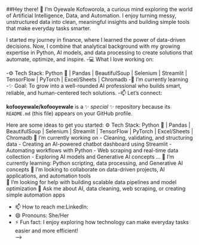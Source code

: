 ##Hey there! :wave: I’m Oyewale Kofoworola, a curious mind exploring the world of Artificial Intelligence, Data, and Automation.
 I enjoy turning messy, unstructured data into clean, meaningful insights and building simple tools that make everyday tasks smarter.
 
I started my journey in finance, where I learned the power of data-driven decisions. Now, I combine that analytical background with my growing expertise in Python, AI models, and data processing to create solutions that automate, optimize, and inspire.
-:computer: What I love working on:

-:gear: Tech Stack:
 Python :snake: | Pandas | BeautifulSoup | Selenium | Streamlit | TensorFlow | PyTorch | Excel/Sheets | Chromadb
-:seedling: I’m currently learning 
-:sparkles: Goal:
 To grow into a well-rounded AI professional who builds smart, reliable, and human-centered tech solutions.
-:mailbox: Let’s connect:
 

**kofooyewale/kofooyewale** is a ✨ _special_ ✨ repository because its `README.md` (this file) appears on your GitHub profile.

Here are some ideas to get you started:
:gear: Tech Stack:
 Python :snake: | Pandas | BeautifulSoup | Selenium | Streamlit | TensorFlow | PyTorch | Excel/Sheets | Chromadb
🔭 I’m currently working on
    - Cleaning, validating, and structuring data
    - Creating an AI-powered chatbot dashboard using Streamlit
    - Automating workflows with Python
    - Web scraping and real-time data collection
    - Exploring AI models and Generative AI concepts ...
🌱 I’m currently learning: Python scripting, data processing, and Generative AI concepts
👯 I’m looking to collaborate on data-driven projects, AI applications, and automation tools  
🤔 I’m looking for help with building scalable data pipelines and model optimization
💬 Ask me about AI, data cleaning, web scraping, or creating simple automation apps
- 📫 How to reach me:LinkedIn:
- 😄 Pronouns: She/Her 
- ⚡ Fun fact: I enjoy exploring how technology can make everyday tasks easier and more efficient!  
-->

